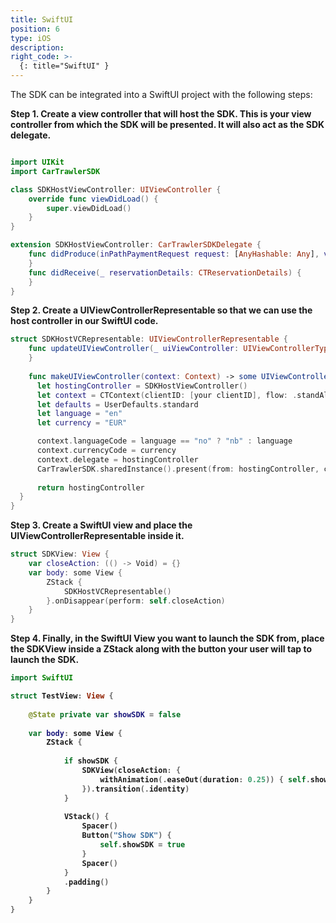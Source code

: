 ```yaml
---
title: SwiftUI
position: 6
type: iOS
description:
right_code: >-
  {: title="SwiftUI" }
---
```


The SDK can be integrated into a SwiftUI project with the following steps:

<b>Step 1. Create a view controller that will host the SDK. This is your view controller from which the SDK will be presented. It will also act as the SDK delegate.</b>

```swift

import UIKit
import CarTrawlerSDK

class SDKHostViewController: UIViewController {
    override func viewDidLoad() {
        super.viewDidLoad()
    }
}

extension SDKHostViewController: CarTrawlerSDKDelegate {
    func didProduce(inPathPaymentRequest request: [AnyHashable: Any], vehicle: CTInPathVehicle, payment: Payment) {
    }
    func didReceive(_ reservationDetails: CTReservationDetails) {
    }
}
```

<b>Step 2. Create a UIViewControllerRepresentable so that we can use the host controller in our SwiftUI code. </b>
  
``` swift
struct SDKHostVCRepresentable: UIViewControllerRepresentable {
    func updateUIViewController(_ uiViewController: UIViewControllerType, context: Context) {
    }
    
    func makeUIViewController(context: Context) -> some UIViewController {
      let hostingController = SDKHostViewController()
      let context = CTContext(clientID: [your clientID], flow: .standAlone)
      let defaults = UserDefaults.standard
      let language = "en"
      let currency = "EUR"

      context.languageCode = language == "no" ? "nb" : language
      context.currencyCode = currency
      context.delegate = hostingController
      CarTrawlerSDK.sharedInstance().present(from: hostingController, context: context)
        
      return hostingController
  }
}
```

<b>Step 3. Create a SwiftUI view and place the UIViewControllerRepresentable inside it.</b>
  
``` swift
struct SDKView: View {
    var closeAction: (() -> Void) = {}
    var body: some View {
        ZStack {
            SDKHostVCRepresentable()
        }.onDisappear(perform: self.closeAction)
    }
}
```

<b>Step 4. Finally, in the SwiftUI View you want to launch the SDK from, place the SDKView inside a ZStack along with the button your user will tap to launch the SDK.
  
``` swift
import SwiftUI

struct TestView: View {
    
    @State private var showSDK = false
    
    var body: some View {
        ZStack {
            
            if showSDK {
                SDKView(closeAction: {
                    withAnimation(.easeOut(duration: 0.25)) { self.showSDK = false }
                }).transition(.identity)
            }
            
            VStack() {
                Spacer()
                Button("Show SDK") {
                    self.showSDK = true
                }
                Spacer()
            }
            .padding()
        }
    }
}
```

